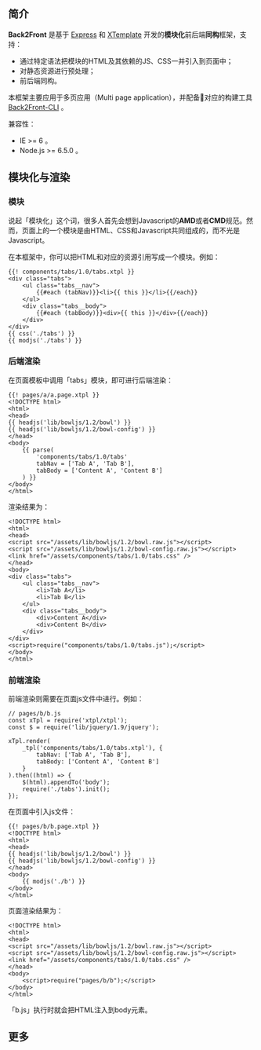 ## 简介

**Back2Front** 是基于 [Express](https://github.com/expressjs/expressjs.com) 和 [XTemplate](https://github.com/xtemplate/xtemplate) 开发的**模块化**前后端**同构**框架，支持：

- 通过特定语法把模块的HTML及其依赖的JS、CSS一并引入到页面中；
- 对静态资源进行预处理；
- 前后端同构。

本框架主要应用于多页应用（Multi page application），并配备对应的构建工具 [Back2Front-CLI](https://github.com/heeroluo/back2front-cli) 。

兼容性：
- IE >= 6 。
- Node.js >= 6.5.0 。


## 模块化与渲染

### 模块

说起「模块化」这个词，很多人首先会想到Javascript的**AMD**或者**CMD**规范。然而，页面上的一个模块是由HTML、CSS和Javascript共同组成的，而不光是Javascript。

在本框架中，你可以把HTML和对应的资源引用写成一个模块。例如：

```
{{! components/tabs/1.0/tabs.xtpl }}
<div class="tabs">
    <ul class="tabs__nav">
        {{#each (tabNav)}}<li>{{ this }}</li>{{/each}}
    </ul>
    <div class="tabs__body">
        {{#each (tabBody)}}<div>{{ this }}</div>{{/each}}
    </div>
</div>
{{ css('./tabs') }}
{{ modjs('./tabs') }}
```

### 后端渲染

在页面模板中调用「tabs」模块，即可进行后端渲染：

```
{{! pages/a/a.page.xtpl }}
<!DOCTYPE html>
<html>
<head>
{{ headjs('lib/bowljs/1.2/bowl') }}
{{ headjs('lib/bowljs/1.2/bowl-config') }}
</head>
<body>
    {{ parse(
        'components/tabs/1.0/tabs'
        tabNav = ['Tab A', 'Tab B'],
        tabBody = ['Content A', 'Content B']
    ) }}
</body>
</html>
```

渲染结果为：

```
<!DOCTYPE html>
<html>
<head>
<script src="/assets/lib/bowljs/1.2/bowl.raw.js"></script>
<script src="/assets/lib/bowljs/1.2/bowl-config.raw.js"></script>
<link href="/assets/components/tabs/1.0/tabs.css" />
</head>
<body>
<div class="tabs">
    <ul class="tabs__nav">
        <li>Tab A</li>
        <li>Tab B</li>
    </ul>
    <div class="tabs__body">
        <div>Content A</div>
        <div>Content B</div>
    </div>
</div>
<script>require("components/tabs/1.0/tabs.js");</script>
</body>
</html>
```

### 前端渲染

前端渲染则需要在页面js文件中进行。例如：

```
// pages/b/b.js
const xTpl = require('xtpl/xtpl');
const $ = require('lib/jquery/1.9/jquery');

xTpl.render(
    _tpl('components/tabs/1.0/tabs.xtpl'), {
        tabNav: ['Tab A', 'Tab B'],
        tabBody: ['Content A', 'Content B']
    }
).then((html) => {
    $(html).appendTo('body');
    require('./tabs').init();
});
```

在页面中引入js文件：

```
{{! pages/b/b.page.xtpl }}
<!DOCTYPE html>
<html>
<head>
{{ headjs('lib/bowljs/1.2/bowl') }}
{{ headjs('lib/bowljs/1.2/bowl-config') }}
</head>
<body>
    {{ modjs('./b') }}
</body>
</html>
```

页面渲染结果为：

```
<!DOCTYPE html>
<html>
<head>
<script src="/assets/lib/bowljs/1.2/bowl.raw.js"></script>
<script src="/assets/lib/bowljs/1.2/bowl-config.raw.js"></script>
<link href="/assets/components/tabs/1.0/tabs.css" />
</head>
<body>
    <script>require("pages/b/b");</script>
</body>
</html>
```

「b.js」执行时就会把HTML注入到body元素。


## 更多

